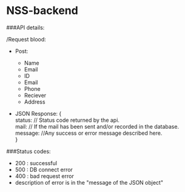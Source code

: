 # NSS-backend

###API details:

/Request blood:
* Post:
  *  Name
  *  Email
  *  ID
  *  Email
  *  Phone
  *  Reciever
  *  Address	

* JSON Response:
  { <br>
	status: // Status code returned by the api. <br/>
	mail: // If the mail has been sent and/or recorded in the database. <br/>
	message: //Any success or error message described here. <br/>
  }
  

###Status codes:  
  * 200 : successful
  * 500 : DB connect error
  * 400 : bad request error
  * description of error is in the "message of the JSON object"
  
